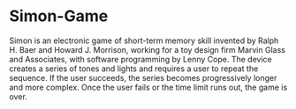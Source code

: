 # Simon-Game

Simon is an electronic game of short-term memory skill invented by Ralph H. Baer and Howard J. Morrison, working for a toy design firm Marvin Glass and Associates, with software programming by Lenny Cope. 
 The device creates a series of tones and lights and requires a user to repeat the sequence. If the user succeeds, the series becomes progressively longer and more complex. Once the user fails or the time limit runs out, the game is over.
